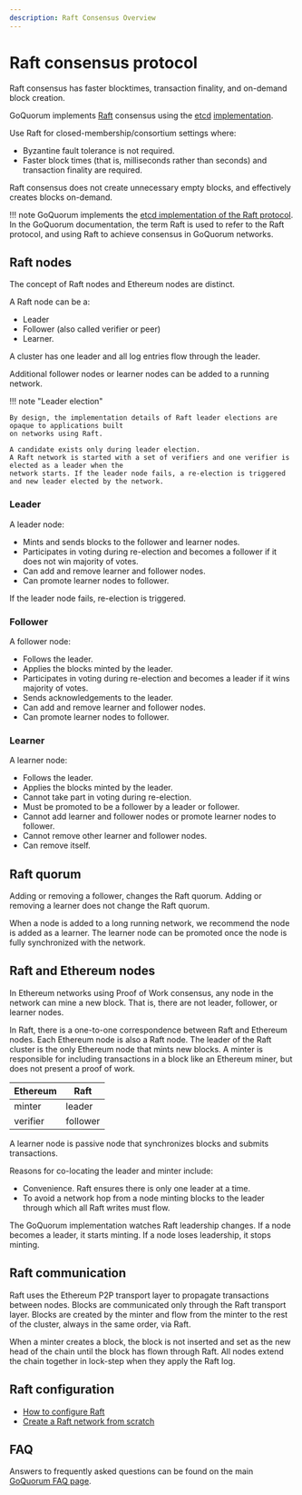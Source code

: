 ```yaml
---
description: Raft Consensus Overview
---
```


# Raft consensus protocol

Raft consensus has faster blocktimes, transaction finality, and on-demand block creation.

GoQuorum implements [Raft](https://raft.github.io) consensus using the [etcd](https://github.com/coreos/etcd)
[implementation](https://github.com/coreos/etcd/tree/master/raft).

Use Raft for closed-membership/consortium settings where:

* Byzantine fault tolerance is not required.
* Faster block times (that is, milliseconds rather than seconds) and transaction finality are required.

Raft consensus does not create unnecessary empty blocks, and effectively creates blocks on-demand.

!!! note
    GoQuorum implements the [etcd implementation of the Raft protocol](https://github.com/coreos/etcd).
    In the GoQuorum documentation, the term Raft is used to refer to the Raft protocol, and using
    Raft to achieve consensus in GoQuorum networks.

## Raft nodes

The concept of Raft nodes and Ethereum nodes are distinct.

A Raft node can be a:

* Leader
* Follower (also called verifier or peer)
* Learner.

A cluster has one leader and all log entries flow through the leader.

Additional follower nodes or learner nodes can be added to a running network.

!!! note "Leader election"

    By design, the implementation details of Raft leader elections are opaque to applications built
    on networks using Raft.

    A candidate exists only during leader election.
    A Raft network is started with a set of verifiers and one verifier is elected as a leader when the
    network starts. If the leader node fails, a re-election is triggered and new leader elected by the network.

### Leader

A leader node:

* Mints and sends blocks to the follower and learner nodes.
* Participates in voting during re-election and becomes a follower if it does not win majority of votes.
* Can add and remove learner and follower nodes.
* Can promote learner nodes to follower.

If the leader node fails, re-election is triggered.

### Follower

A follower node:

* Follows the leader.
* Applies the blocks minted by the leader.
* Participates in voting during re-election and becomes a leader if it wins majority of votes.
* Sends acknowledgements to the leader.
* Can add and remove learner and follower nodes.
* Can promote learner nodes to follower.

### Learner

A learner node:

* Follows the leader.
* Applies the blocks minted by the leader.
* Cannot take part in voting during re-election.
* Must be promoted to be a follower by a leader or follower.
* Cannot add learner and follower nodes or promote learner nodes to follower.
* Cannot remove other learner and follower nodes.
* Can remove itself.

## Raft quorum

Adding or removing a follower, changes the Raft quorum. Adding or removing a learner does not
change the Raft quorum.

When a node is added to a long running network, we recommend the node is added
as a learner. The learner node can be promoted once the node is fully synchronized with
the network.

## Raft and Ethereum nodes

In Ethereum networks using Proof of Work consensus, any node in the network can mine a new block. That is,
there are not leader, follower, or learner nodes.

In Raft, there is a one-to-one correspondence between Raft and Ethereum nodes. Each Ethereum node is
also a Raft node. The leader of the Raft cluster is the only Ethereum node that mints new blocks.
A minter is responsible for including transactions in a block like an Ethereum miner, but does not
present a proof of work.

Ethereum | Raft
-------- | ----
minter   | leader
verifier | follower

A learner node is passive node that synchronizes blocks and submits transactions.

Reasons for co-locating the leader and minter include:

* Convenience. Raft ensures there is only one leader at a time.
* To avoid a network hop from a node minting blocks to the leader through which all Raft writes must flow.

The GoQuorum implementation watches Raft leadership changes. If a node
becomes a leader, it starts minting. If a node loses leadership, it stops minting.

## Raft communication

Raft uses the Ethereum P2P transport layer to propagate transactions between nodes. Blocks are
communicated only through the Raft transport layer. Blocks are created by the minter and flow from
the minter to the rest of the cluster, always in the same order, via Raft.

When a minter creates a block, the block is not inserted and set as the new
head of the chain until the block has flown through Raft. All nodes extend the chain together in
lock-step when they apply the Raft log.

## Raft configuration

* [How to configure Raft](../../HowTo/Configure/Consensus/Configuring-Raft.md)
* [Create a Raft network from scratch](../../Tutorials/Create-a-Raft-network.md)

## FAQ

Answers to frequently asked questions can be found on the main [GoQuorum FAQ page](../../Reference/FAQ.md).
